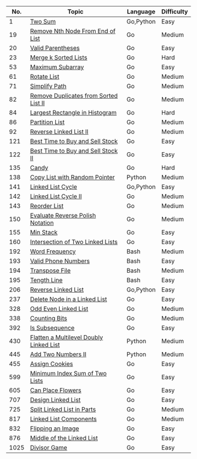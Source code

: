 | No. | Topic | Language | Difficulty | 
| --- | --- | --- | --- |
| 1 | [Two Sum](https://leetcode-cn.com/problems/two-sum/) | Go,Python | Easy |
| 19 |[Remove Nth Node From End of List](https://leetcode.com/problems/remove-nth-node-from-end-of-list)| Go | Medium |
| 20 | [Valid Parentheses](https://leetcode-cn.com/problems/valid-parentheses/submissions/) | Go | Easy |
| 23   | [Merge k Sorted Lists](https://leetcode.com/problems/merge-k-sorted-lists) | Go | Hard |
| 53 | [Maximum Subarray](https://leetcode.com/problems/maximum-subarray/) | Go | Easy |
| 61 | [Rotate List](https://leetcode.com/problems/rotate-list) | Go | Medium |
| 71 | [Simplify Path](https://leetcode-cn.com/problems/simplify-path/submissions/) | Go | Medium |
| 82 | [Remove Duplicates from Sorted List II](https://leetcode.com/problems/remove-duplicates-from-sorted-list-ii) |Go|Medium|
| 84 | [Largest Rectangle in Histogram](https://leetcode-cn.com/problems/largest-rectangle-in-histogram/) | Go | Hard |
| 86 |[Partition List](https://leetcode.com/problems/partition-list)|Go|Medium|
| 92   | [Reverse Linked List II](https://leetcode.com/problems/reverse-linked-list-ii)|Go|Medium|
| 121 | [Best Time to Buy and Sell Stock](https://leetcode.com/problems/best-time-to-buy-and-sell-stock/) | Go | Easy |
| 122 | [Best Time to Buy and Sell Stock II](https://leetcode-cn.com/problems/best-time-to-buy-and-sell-stock-ii) | Go | Easy |
| 135 | [Candy](https://leetcode-cn.com/problems/candy) | Go | Hard |
| 138 | [Copy List with Random Pointer](https://leetcode.com/problems/copy-list-with-random-pointer) | Python | Medium |
| 141 | [Linked List Cycle](https://leetcode.com/problems/linked-list-cycle) | Go,Python | Easy |
| 142 | [Linked List Cycle II](https://leetcode.com/problems/linked-list-cycle-ii) | Go | Medium |
| 143 | [Reorder List](https://leetcode.com/problems/reorder-list) |Go|Medium|
| 150 | [Evaluate Reverse Polish Notation](https://leetcode-cn.com/problems/evaluate-reverse-polish-notation/) | Go | Medium |
| 155 | [Min Stack](https://leetcode-cn.com/problems/min-stack/) | Go |Easy|
| 160 | [Intersection of Two Linked Lists](https://leetcode.com/problems/intersection-of-two-linked-lists) | Go | Easy |
| 192 | [Word Frequency](https://leetcode-cn.com/problems/word-frequency/solution/) | Bash | Medium |
| 193 | [Valid Phone Numbers](https://leetcode-cn.com/problems/valid-phone-numbers/solution/zheng-ze-biao-da-shi-zhong-xian-ding-fu-yu-ding-we/) | Bash | Easy |
| 194 | [Transpose File](https://leetcode-cn.com/problems/transpose-file/submissions/) | Bash | Medium |
| 195| [Tength Line](https://leetcode-cn.com/problems/tenth-line/submissions/) | Bash | Easy |
| 206 | [Reverse Linked List](https://leetcode.com/problems/reverse-linked-list) | Go,Python | Easy |
| 237 | [Delete Node in a Linked List](https://leetcode.com/problems/delete-node-in-a-linked-list) | Go | Easy |
| 328 | [Odd Even Linked List](https://leetcode.com/problems/odd-even-linked-list/) | Go | Medium |
| 338 | [Counting Bits](https://leetcode.com/problems/counting-bits) | Go | Medium |
| 392 | [Is Subsequence](https://leetcode-cn.com/problems/is-subsequence) | Go | Easy |
| 430 |[Flatten a Multilevel Doubly Linked List](https://leetcode.com/problems/flatten-a-multilevel-doubly-linked-list)|Python|Medium|
| 445 | [Add Two Numbers II](https://leetcode.com/problems/add-two-numbers-ii/) | Python | Medium |
| 455 | [Assign Cookies](https://leetcode-cn.com/problems/assign-cookies) | Go | Easy |
| 599 | [Minimum Index Sum of Two Lists](https://leetcode.com/problems/minimum-index-sum-of-two-lists/) | Go | Easy |
| 605 | [Can Place Flowers](https://leetcode-cn.com/problems/can-place-flowers) | Go | Easy |
| 707 | [Design Linked List](https://leetcode.com/problems/design-linked-list)| Go | Easy |
| 725 | [Split Linked List in Parts](https://leetcode.com/problems/split-linked-list-in-parts/) | Go | Medium |
| 817 | [Linked List Components](https://leetcode.com/problems/linked-list-components/) | Go | Medium |
| 832 | [Flipping an Image](https://leetcode.com/problems/flipping-an-image/) | Go | Easy |
| 876 | [Middle of the Linked List](https://leetcode.com/problems/middle-of-the-linked-list) | Go | Easy |
| 1025 | [Divisor Game](https://leetcode.com/problems/divisor-game/) | Go | Easy |

